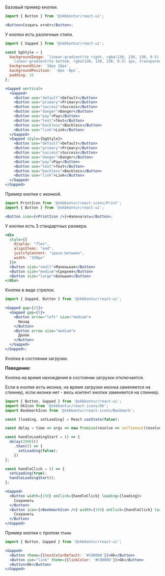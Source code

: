 Базовый пример кнопки.

```jsx harmony
import { Button } from '@skbkontur/react-ui';

<Button>Создать отчёт</Button>;
```

У кнопки есть различные стили.

```jsx harmony
import { Gapped } from '@skbkontur/react-ui';

const bgStyle = {
  backgroundImage: `linear-gradient(to right, rgba(130, 130, 130, 0.5) 1px, transparent 1px),
    linear-gradient(to bottom, rgba(130, 130, 130, 0.5) 1px, transparent 1px)`,
  backgroundSize: `16px 16px`,
  backgroundPosition: `-8px -8px`,
  padding: 16
};

<Gapped vertical>
  <Gapped>
    <Button use="default">Default</Button>
    <Button use="primary">Primary</Button>
    <Button use="success">Success</Button>
    <Button use="danger">Danger</Button>
    <Button use="pay">Pay</Button>
    <Button use="text">Text</Button>
    <Button use="backless">Backless</Button>
    <Button use="link">Link</Button>
  </Gapped>
  <Gapped style={bgStyle}>
    <Button use="default">Default</Button>
    <Button use="primary">Primary</Button>
    <Button use="success">Success</Button>
    <Button use="danger">Danger</Button>
    <Button use="pay">Pay</Button>
    <Button use="text">Text</Button>
    <Button use="backless">Backless</Button>
    <Button use="link">Link</Button>
  </Gapped>
</Gapped>
```

Пример кнопки с иконкой.

```jsx harmony
import PrintIcon from '@skbkontur/react-icons/Print';
import { Button } from '@skbkontur/react-ui';

<Button icon={<PrintIcon />}>Напечатать</Button>;
```

У кнопки есть 3 стандартных размера.

```jsx harmony
<div
  style={{
    display: "flex",
    alignItems: "end",
    justifyContent: "space-between",
    width: "330px"
  }}>
  <Button size="small">Маленькая</Button>
  <Button size="medium">Средняя</Button>
  <Button size="large">Большая</Button>
</div>
```

Кнопки в виде стрелок.

```jsx harmony
import { Gapped, Button } from '@skbkontur/react-ui';

<Gapped gap={25}>
  <Gapped gap={5}>
    <Button arrow="left" size="medium">
      Назад
    </Button>
    <Button arrow size="medium">
      Далее
    </Button>
  </Gapped>
</Gapped>;
```

Кнопка в состоянии загрузки.

**Поведение:**

Кнопка на время нахождения в состоянии загрузки отключается.

Если в кнопке есть иконка, на время загрузки иконка заменяется на спиннер, если иконки нет - весь контент кнопки заменяется на спиннер.

```jsx harmony
import { Button, Gapped } from '@skbkontur/react-ui';
import OkIcon from '@skbkontur/react-icons/Ok';
import BookmarkIcon from '@skbkontur/react-icons/Bookmark';

const [loading, setLoading] = React.useState(false);

const delay = time => args => new Promise(resolve => setTimeout(resolve, time, args));

const handleLoadingStart = () => {
  delay(2000)()
    .then(() => {
      setLoading(false);
    })
};

const handleClick = () => {
  setLoading(true);
  handleLoadingStart();
};

<Gapped>
  <Button width={150} onClick={handleClick} loading={loading}>
    Сохранить
  </Button>
  <Button icon={<BookmarkIcon />} width={150} onClick={handleClick} loading={loading}>
    Сохранить
  </Button>
</Gapped>

```

Пример кнопки с пропом `theme`

```jsx harmony
import { Button, Gapped } from '@skbkontur/react-ui';

<Gapped>
  <Button theme={{textColorDefault: '#C00000'}}>Ok</Button>
  <Button use="link" theme={{linkColor: '#C00000'}}>Ok</Button>
  <Button>Ok</Button>
</Gapped>
```
